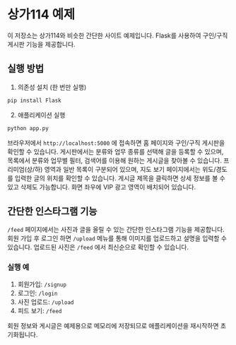 # 상가114 예제

이 저장소는 상가114와 비슷한 간단한 사이트 예제입니다. Flask를 사용하여
구인/구직 게시판 기능을 제공합니다.

## 실행 방법

1. 의존성 설치 (한 번만 실행)

```bash
pip install Flask
```

2. 애플리케이션 실행

```bash
python app.py
```

브라우저에서 `http://localhost:5000` 에 접속하면 홈 페이지와 구인/구직 게시판을 확인할 수 있습니다.
게시판에서는 분류와 업무 종류를 선택해 글을 등록할 수 있으며,
목록에서 분류와 업무별 필터, 검색어를 이용해 원하는 게시글을 찾아볼 수 있습니다.
프리미엄(상/하) 영역과 일반 목록이 구분되어 있으며,
지도 보기 페이지에서는 위도/경도를 입력한 글의 위치를 확인할 수 있습니다.
게시글 제목을 클릭하면 상세 정보를 볼 수 있고 삭제도 가능합니다.
화면 좌우에 VIP 광고 영역이 배치되어 있습니다.

## 간단한 인스타그램 기능

`/feed` 페이지에서는 사진과 글을 올릴 수 있는 간단한 인스타그램 기능을 제공합니다. 회원 가입 후 로그인 하면 `/upload` 메뉴를 통해 이미지를 업로드하고 설명을 입력할 수 있습니다. 업로드된 사진은 `/feed` 에서 최신순으로 확인할 수 있습니다.

### 실행 예
1. 회원가입: `/signup`
2. 로그인: `/login`
3. 사진 업로드: `/upload`
4. 피드 보기: `/feed`

회원 정보와 게시글은 예제용으로 메모리에 저장되므로 애플리케이션을 재시작하면 초기화됩니다.
